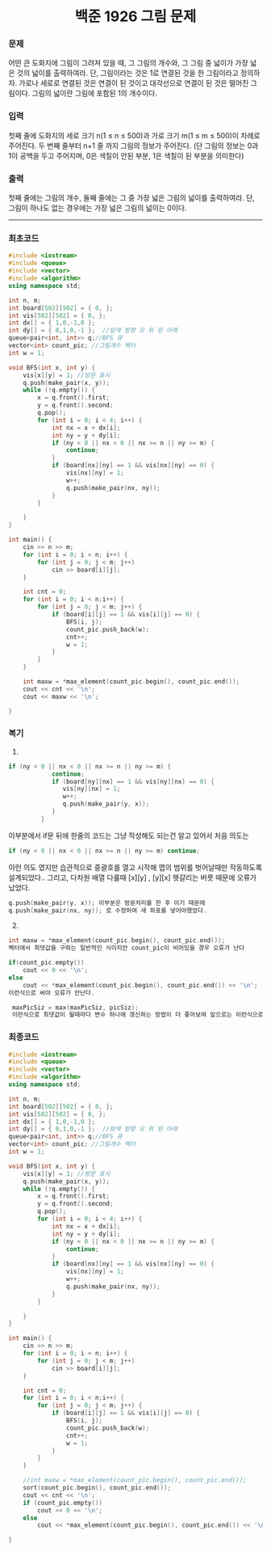 <h1 align="center"> 백준 1926 그림 문제 </h1>

### 문제

어떤 큰 도화지에 그림이 그려져 있을 때, 그 그림의 개수와, 그 그림 중 넓이가 가장 넓은 것의 넓이를 출력하여라. 단, 그림이라는 것은 1로 연결된 것을 한 그림이라고 정의하자. 가로나 세로로 연결된 것은 연결이 된 것이고 대각선으로 연결이 된 것은 떨어진 그림이다. 그림의 넓이란 그림에 포함된 1의 개수이다.

### 입력

첫째 줄에 도화지의 세로 크기 n(1 ≤ n ≤ 500)과 가로 크기 m(1 ≤ m ≤ 500)이 차례로 주어진다. 두 번째 줄부터 n+1 줄 까지 그림의 정보가 주어진다. (단 그림의 정보는 0과 1이 공백을 두고 주어지며, 0은 색칠이 안된 부분, 1은 색칠이 된 부분을 의미한다)

### 출력

첫째 줄에는 그림의 개수, 둘째 줄에는 그 중 가장 넓은 그림의 넓이를 출력하여라. 단, 그림이 하나도 없는 경우에는 가장 넓은 그림의 넓이는 0이다.

---
### 최초코드

```cpp
#include <iostream> 
#include <queue>
#include <vector>
#include <algorithm>
using namespace std;

int n, m;
int board[502][502] = { 0, };
int vis[502][502] = { 0, };
int dx[] = { 1,0,-1,0 };
int dy[] = { 0,1,0,-1 };  //탐색 방향 오 위 왼 아래
queue<pair<int, int>> q;//BFS 큐
vector<int> count_pic; //그림개수 벡터
int w = 1;

void BFS(int x, int y) {
	vis[x][y] = 1; //방문 표시
	q.push(make_pair(x, y));
	while (!q.empty()) {
		x = q.front().first;
		y = q.front().second;
		q.pop();
		for (int i = 0; i < 4; i++) {
			int nx = x + dx[i];
			int ny = y + dy[i];
			if (ny < 0 || nx < 0 || nx >= n || ny >= m) {
				continue;
			}
			if (board[nx][ny] == 1 && vis[nx][ny] == 0) {
				vis[nx][ny] = 1;
				w++;
				q.push(make_pair(nx, ny));
			}
		}

	}
}

int main() {
	cin >> n >> m;
	for (int i = 0; i < n; i++) {
		for (int j = 0; j < m; j++)
			cin >> board[i][j];
	}

	int cnt = 0;
	for (int i = 0; i < n;i++) {
		for (int j = 0; j < m; j++) {
			if (board[i][j] == 1 && vis[i][j] == 0) {
				BFS(i, j);
				count_pic.push_back(w);
				cnt++;
				w = 1;
			}
		}
	}

	int maxw = *max_element(count_pic.begin(), count_pic.end());
	cout << cnt << '\n';
	cout << maxw << '\n';

}
```
### 복기

1.
```cpp
if (ny < 0 || nx < 0 || nx >= n || ny >= m) {
            continue;
            if (board[ny][nx] == 1 && vis[ny][nx] == 0) {
               vis[ny][nx] = 1;
               w++;
               q.push(make_pair(y, x));
            }
         }
```
이부분에서 if문 뒤에 한줄의 코드는 그냥 작성해도 되는건 알고 있어서 처음 의도는
```cpp
if (ny < 0 || nx < 0 || nx >= n || ny >= m) continue;
```
이런 의도 였지만 습관적으로 중괄호를 열고 시작해 맵의 범위를 벗어날때만 작동하도록 설계되었다..
그리고, 다차원 배열 다룰때 [x][y] , [y][x] 헷갈리는 버릇 때문에 오류가 났었다.
```cpp
q.push(make_pair(y, x)); 이부분은 방문처리를 한 후 이기 때문에
q.push(make_pair(nx, ny)); 로 수정하여 새 좌표를 넣어야했었다.
```

2.
```cpp
int maxw = *max_element(count_pic.begin(), count_pic.end()); 
벡터에서 최댓값을 구하는 일반적인 식이지만 count_pic이 비어있을 경우 오류가 난다

if(count_pic.empty())
    cout << 0 << '\n';
else
    cout << *max_element(count_pic.begin(), count_pic.end()) << '\n';
이런식으로 써야 오류가 안난다.

 maxPicSiz = max(maxPicSiz, picSiz);
 이런식으로 최댓값이 될때마다 변수 하나에 갱신하는 방법이 더 좋아보여 앞으로는 이런식으로 작성해야겠다.
```

### 최종코드

```cpp
#include <iostream> 
#include <queue>
#include <vector>
#include <algorithm>
using namespace std;

int n, m;
int board[502][502] = { 0, };
int vis[502][502] = { 0, };
int dx[] = { 1,0,-1,0 };
int dy[] = { 0,1,0,-1 };  //탐색 방향 오 위 왼 아래
queue<pair<int, int>> q;//BFS 큐
vector<int> count_pic; //그림개수 벡터
int w = 1;

void BFS(int x, int y) {
	vis[x][y] = 1; //방문 표시
	q.push(make_pair(x, y));
	while (!q.empty()) {
		x = q.front().first;
		y = q.front().second;
		q.pop();
		for (int i = 0; i < 4; i++) {
			int nx = x + dx[i];
			int ny = y + dy[i];
			if (ny < 0 || nx < 0 || nx >= n || ny >= m) {
				continue;
			}
			if (board[nx][ny] == 1 && vis[nx][ny] == 0) {
				vis[nx][ny] = 1;
				w++;
				q.push(make_pair(nx, ny));
			}
		}

	}
}

int main() {
	cin >> n >> m;
	for (int i = 0; i < n; i++) {
		for (int j = 0; j < m; j++)
			cin >> board[i][j];
	}

	int cnt = 0;
	for (int i = 0; i < n;i++) {
		for (int j = 0; j < m; j++) {
			if (board[i][j] == 1 && vis[i][j] == 0) {
				BFS(i, j);
				count_pic.push_back(w);
				cnt++;
				w = 1;
			}
		}
	}

	//int maxw = *max_element(count_pic.begin(), count_pic.end());
	sort(count_pic.begin(), count_pic.end());
	cout << cnt << '\n';
	if (count_pic.empty())
		cout << 0 << '\n';
	else
		cout << *max_element(count_pic.begin(), count_pic.end()) << '\n';

}
```